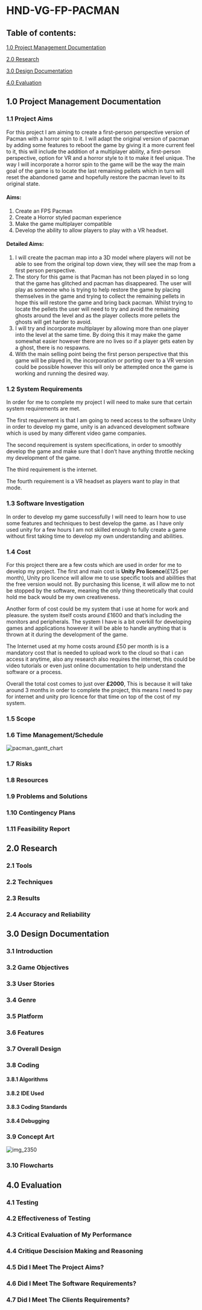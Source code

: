 # HND-VG-FP-PACMAN

## Table of contents:
 [1.0 Project Management Documentation](https://github.com/s-j-pearce/HND-VG-SNAKE-2018#10-project-management-documentation)
 
 [2.0 Research](https://github.com/s-j-pearce/HND-VG-SNAKE-2018#20-research)
 
 [3.0 Design Documentation](https://github.com/s-j-pearce/HND-VG-SNAKE-2018#30-design-documentation)
 
 [4.0 Evaluation](https://github.com/s-j-pearce/HND-VG-SNAKE-2018#40-evaluation)
 
## 1.0 Project Management Documentation
### 1.1 Project Aims
For this project I am aiming to create a first-person perspective version of Pacman with a horror spin to it. I will adapt the original version of pacman by adding some features to reboot the game by giving it a more current feel to it, this will include the addition of a multiplayer ability, a first-person perspective, option for VR and a horror style to it to make it feel unique. The way I will incorporate a horror spin to the game will be the way the main goal of the game is to locate the last remaining pellets which in turn will reset the abandoned game and hopefully restore the pacman level to its original state.
#### Aims:
1. Create an FPS Pacman
2. Create a Horror styled pacman experience
3. Make the game multiplayer compatible
4. Develop the ability to allow players to play with a VR headset.
#### Detailed Aims:
1. I will create the pacman map into a 3D model where players will not be able to see from the original top down view, they will see the map from a first person perspective.
2. The story for this game is that Pacman has not been played in so long that the game has glitched and pacman has disappeared. The user will play as someone who is trying to help restore the game by placing themselves in the game and trying to collect the remaining pellets in hope this will restore the game and bring back pacman. Whilst trying to locate the pellets the user will need to try and avoid the remaining ghosts around the level and as the player collects more pellets the ghosts will get harder to avoid.
3. I will try and incorporate multiplayer by allowing more than one player into the level at the same time. By doing this it may make the game somewhat easier however there are no lives so if a player gets eaten by a ghost, there is no respawns.
4. With the main selling point being the first person perspective that this game will be played in, the incorporation or porting over to a VR version could be possible however this will only be attempted once the game is working and running the desired way.
### 1.2 System Requirements
In order for me to complete my project I will need to make sure that certain system requirements are met. 

The first requirement is that I am going to need access to the software Unity in order to develop my game, unity is an advanced development software which is used by many different video game companies. 

The second requirement is system specifications, in order to smoothly develop the game and make sure that I don’t have anything throttle necking my development of the game. 

The third requirement is the internet.

The fourth requirement is a VR headset as players want to play in that mode.
### 1.3 Software Investigation
In order to develop my game successfully I will need to learn how to use some features and techniques to best develop the game. as I have only used unity for a few hours I am not skilled enough to fully create a game without first taking time to develop my own understanding and abilities.
### 1.4 Cost
For this project there are a few costs which are used in order for me to develop my project. The first and main cost is **Unity Pro licence**(£125 per month), Unity pro licence will allow me to use specific tools and abilities that the free version would not. By purchasing this license, it will allow me to not be stopped by the software, meaning the only thing theoretically that could hold me back would be my own creativeness.

Another form of cost could be my system that i use at home for work and pleasure. the system itself costs around £1600 and that’s including the monitors and peripherals. The system I have is a bit overkill for developing games and applications however it will be able to handle anything that is thrown at it during the development of the game.

The Internet used at my home costs around £50 per month is is a mandatory cost that is needed to upload work to the cloud so that i can access it anytime, also any research also requires the internet, this could be video tutorials or even just online documentation to help understand the software or a process.

Overall the total cost comes to just over **£2000**, This is because it will take around 3 months in order to complete the project, this means I need to pay for internet and unity pro licence for that time on top of the cost of my system.
### 1.5 Scope 

### 1.6 Time Management/Schedule 
![pacman_gantt_chart](https://user-images.githubusercontent.com/31927590/35818711-a8625f68-0a98-11e8-8b20-c4bcbf1720fc.PNG)
### 1.7 Risks

### 1.8 Resources

### 1.9 Problems and Solutions

### 1.10 Contingency Plans

### 1.11 Feasibility Report

## 2.0 Research

### 2.1 Tools

### 2.2 Techniques

### 2.3 Results

### 2.4 Accuracy and Reliability

## 3.0 Design Documentation

### 3.1 Introduction

### 3.2 Game Objectives

### 3.3 User Stories

### 3.4 Genre

### 3.5 Platform 

### 3.6 Features

### 3.7 Overall Design

### 3.8 Coding 

#### 3.8.1 Algorithms

#### 3.8.2 IDE Used 

#### 3.8.3 Coding Standards

#### 3.8.4 Debugging 

### 3.9 Concept Art

![img_2350](https://user-images.githubusercontent.com/31927590/44064421-c5fabbf2-9f5c-11e8-9f96-046dd801743c.jpg)

### 3.10 Flowcharts

## 4.0 Evaluation 

### 4.1 Testing

### 4.2 Effectiveness of Testing

### 4.3 Critical Evaluation of My Performance

### 4.4 Critique Descision Making and Reasoning

### 4.5 Did I Meet The Project Aims?

### 4.6 Did I Meet The Software Requirements?

### 4.7 Did I Meet The Clients Requirements?
